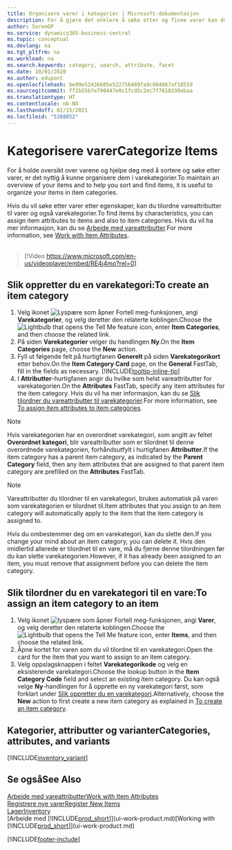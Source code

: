 ```yaml
---
title: Organisere varer i kategorier | Microsoft-dokumentasjon
description: For å gjøre det enklere å søke etter og finne varer kan du tilordne vareattributter og organisere varer i kategorier.
author: SorenGP
ms.service: dynamics365-business-central
ms.topic: conceptual
ms.devlang: na
ms.tgt_pltfrm: na
ms.workload: na
ms.search.keywords: category, search, attribute, facet
ms.date: 10/01/2020
ms.author: edupont
ms.openlocfilehash: be99e52436605e522756489fa9c804887af18559
ms.sourcegitcommit: ff2b55b7e790447e0c1fcd5c2ec7f7610338ebaa
ms.translationtype: HT
ms.contentlocale: nb-NO
ms.lasthandoff: 02/15/2021
ms.locfileid: "5388052"
---
```

# <a name="categorize-items"></a><span data-ttu-id="d6996-103">Kategorisere varer</span><span class="sxs-lookup"><span data-stu-id="d6996-103">Categorize Items</span></span>

<span data-ttu-id="d6996-104">For å holde oversikt over varene og hjelpe deg med å sortere og søke etter varer, er det nyttig å kunne organisere dem i varekategorier.</span><span class="sxs-lookup"><span data-stu-id="d6996-104">To maintain an overview of your items and to help you sort and find items, it is useful to organize your items in item categories.</span></span>

<span data-ttu-id="d6996-105">Hvis du vil søke etter varer etter egenskaper, kan du tilordne vareattributter til varer og også varekategorier.</span><span class="sxs-lookup"><span data-stu-id="d6996-105">To find items by characteristics, you can assign item attributes to items and also to item categories.</span></span> <span data-ttu-id="d6996-106">Hvis du vil ha mer informasjon, kan du se [Arbeide med vareattributter](inventory-how-work-item-attributes.md).</span><span class="sxs-lookup"><span data-stu-id="d6996-106">For more information, see [Work with Item Attributes](inventory-how-work-item-attributes.md).</span></span>
<br><br>  

> [!Video https://www.microsoft.com/en-us/videoplayer/embed/RE4j4mo?rel=0]

## <a name="to-create-an-item-category"></a><span data-ttu-id="d6996-107">Slik oppretter du en varekategori:</span><span class="sxs-lookup"><span data-stu-id="d6996-107">To create an item category</span></span>
1. <span data-ttu-id="d6996-108">Velg ikonet ![Lyspære som åpner Fortell meg-funksjonen](media/ui-search/search_small.png "Fortell hva du vil gjøre"), angi **Varekategorier**, og velg deretter den relaterte koblingen.</span><span class="sxs-lookup"><span data-stu-id="d6996-108">Choose the ![Lightbulb that opens the Tell Me feature](media/ui-search/search_small.png "Tell me what you want to do") icon, enter **Item Categories**, and then choose the related link.</span></span>
2. <span data-ttu-id="d6996-109">På siden **Varekategorier** velger du handlingen **Ny**.</span><span class="sxs-lookup"><span data-stu-id="d6996-109">On the **Item Categories** page, choose the **New** action.</span></span>
3. <span data-ttu-id="d6996-110">Fyll ut følgende felt på hurtigfanen **Generelt** på siden **Varekategorikort** etter behov.</span><span class="sxs-lookup"><span data-stu-id="d6996-110">On the **Item Category Card** page, on the **General** FastTab, fill in the fields as necessary.</span></span> [!INCLUDE[tooltip-inline-tip](includes/tooltip-inline-tip_md.md)]
4. <span data-ttu-id="d6996-111">I **Attributter**-hurtigfanen angir du hvilke som helst vareattributter for varekategorien.</span><span class="sxs-lookup"><span data-stu-id="d6996-111">On the **Attributes** FastTab, specify any item attributes for the item category.</span></span> <span data-ttu-id="d6996-112">Hvis du vil ha mer informasjon, kan du se [Slik tilordner du vareattributter til varekategorier](inventory-how-work-item-attributes.md#to-assign-item-attributes-to-item-categories).</span><span class="sxs-lookup"><span data-stu-id="d6996-112">For more information, see [To assign item attributes to item categories](inventory-how-work-item-attributes.md#to-assign-item-attributes-to-item-categories).</span></span>

> [!NOTE]  
> <span data-ttu-id="d6996-113">Hvis varekategorien har en overordnet varekategori, som angitt av feltet **Overordnet kategori**, blir vareattributter som er tilordnet til denne overordnede varekategorien, forhåndsutfylt i hurtigfanen **Attributter**.</span><span class="sxs-lookup"><span data-stu-id="d6996-113">If the item category has a parent item category, as indicated by the **Parent Category** field, then any item attributes that are assigned to that parent item category are prefilled on the **Attributes** FastTab.</span></span>

> [!NOTE]  
> <span data-ttu-id="d6996-114">Vareattributter du tilordner til en varekategori, brukes automatisk på varen som varekategorien er tilordnet til.</span><span class="sxs-lookup"><span data-stu-id="d6996-114">Item attributes that you assign to an item category will automatically apply to the item that the item category is assigned to.</span></span>

<span data-ttu-id="d6996-115">Hvis du ombestemmer deg om en varekategori, kan du slette den.</span><span class="sxs-lookup"><span data-stu-id="d6996-115">If you change your mind about an item category, you can delete it.</span></span> <span data-ttu-id="d6996-116">Hvis den imidlertid allerede er tilordnet til en vare, må du fjerne denne tilordningen før du kan slette varekategorien.</span><span class="sxs-lookup"><span data-stu-id="d6996-116">However, if it has already been assigned to an item, you must remove that assignment before you can delete the item category.</span></span>

## <a name="to-assign-an-item-category-to-an-item"></a><span data-ttu-id="d6996-117">Slik tilordner du en varekategori til en vare:</span><span class="sxs-lookup"><span data-stu-id="d6996-117">To assign an item category to an item</span></span>

1. <span data-ttu-id="d6996-118">Velg ikonet ![lyspære som åpner Fortell meg-funksjonen](media/ui-search/search_small.png "Fortell hva du vil gjøre"), angi **Varer**, og velg deretter den relaterte koblingen.</span><span class="sxs-lookup"><span data-stu-id="d6996-118">Choose the ![Lightbulb that opens the Tell Me feature](media/ui-search/search_small.png "Tell me what you want to do") icon, enter **Items**, and then choose the related link.</span></span>
2. <span data-ttu-id="d6996-119">Åpne kortet for varen som du vil tilordne til en varekategori.</span><span class="sxs-lookup"><span data-stu-id="d6996-119">Open the card for the item that you want to assign to an item category.</span></span>
3. <span data-ttu-id="d6996-120">Velg oppslagsknappen i feltet **Varekategorikode** og velg en eksisterende varekategori.</span><span class="sxs-lookup"><span data-stu-id="d6996-120">Choose the lookup button in the **Item Category Code** field and select an existing item category.</span></span> <span data-ttu-id="d6996-121">Du kan også velge **Ny**-handlingen for å opprette en ny varekategori først, som forklart under [Slik oppretter du en varekategori](inventory-how-categorize-items.md#to-create-an-item-category).</span><span class="sxs-lookup"><span data-stu-id="d6996-121">Alternatively, choose the **New** action to first create a new item category as explained in [To create an item category](inventory-how-categorize-items.md#to-create-an-item-category).</span></span>

## <a name="categories-attributes-and-variants"></a><span data-ttu-id="d6996-122">Kategorier, attributter og varianter</span><span class="sxs-lookup"><span data-stu-id="d6996-122">Categories, attributes, and variants</span></span>

[!INCLUDE[inventory_variant](includes/inventory_variant.md)]

## <a name="see-also"></a><span data-ttu-id="d6996-123">Se også</span><span class="sxs-lookup"><span data-stu-id="d6996-123">See Also</span></span>

[<span data-ttu-id="d6996-124">Arbeide med vareattributter</span><span class="sxs-lookup"><span data-stu-id="d6996-124">Work with Item Attributes</span></span>](inventory-how-work-item-attributes.md)  
[<span data-ttu-id="d6996-125">Registrere nye varer</span><span class="sxs-lookup"><span data-stu-id="d6996-125">Register New Items</span></span>](inventory-how-register-new-items.md)  
[<span data-ttu-id="d6996-126">Lager</span><span class="sxs-lookup"><span data-stu-id="d6996-126">Inventory</span></span>](inventory-manage-inventory.md)  
<span data-ttu-id="d6996-127">[Arbeide med [!INCLUDE[prod_short](includes/prod_short.md)]](ui-work-product.md)</span><span class="sxs-lookup"><span data-stu-id="d6996-127">[Working with [!INCLUDE[prod_short](includes/prod_short.md)]](ui-work-product.md)</span></span>


[!INCLUDE[footer-include](includes/footer-banner.md)]